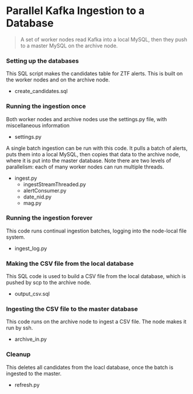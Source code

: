 # Parallel Kafka Ingestion to a Database

> A set of worker nodes read Kafka into a local MySQL, then they push to a master MySQL on the archive node.

### Setting up the databases
This SQL script makes the candidates table for ZTF alerts.  This is built on the worker nodes and on the archive node.
* create_candidates.sql

### Running the ingestion once
Both worker nodes and archive nodes use the settings.py file, with miscellaneous information
* settings.py

A single batch ingestion can be run with this code. It pulls a batch of alerts, puts them into a local MySQL, 
then copies that data to the archive node, where it is put into the master database. Note there are 
two levels of parallelism: each of many worker nodes can run multiple threads.
* ingest.py
  * ingestStreamThreaded.py
  * alertConsumer.py
  * date_nid.py
  * mag.py

### Running the ingestion forever
This code runs continual ingestion batches, logging into the node-local file system.
* ingest_log.py

### Making the CSV file from the local database
This SQL code is used to build a CSV file from the local database, which is pushed by scp to 
the archive node.
* output_csv.sql

### Ingesting the CSV file to the master database
This code runs on the archive node to ingest a CSV file. The node makes it run by ssh.
* archive_in.py

### Cleanup
This deletes all candidates from the loacl database, once the batch is ingested to the master.
* refresh.py
